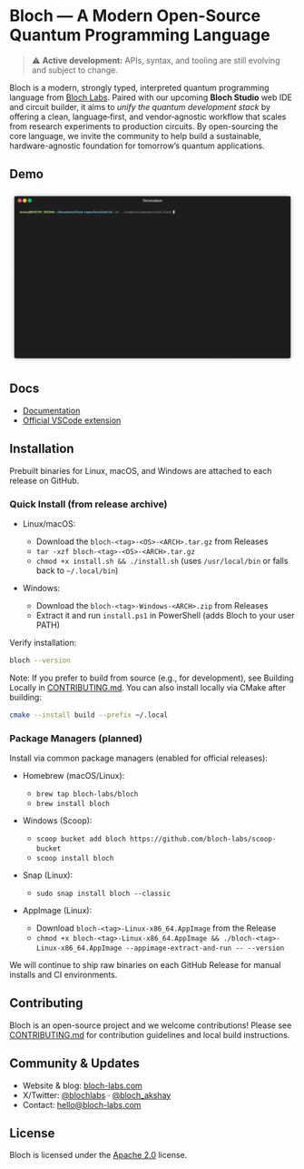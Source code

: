 # Bloch — A Modern Open-Source Quantum Programming Language
> ⚠️ **Active development:** APIs, syntax, and tooling are still evolving and subject to change.

Bloch is a modern, strongly typed, interpreted quantum programming language from [Bloch Labs](https://bloch-labs.com). Paired with our upcoming **Bloch Studio** web IDE and circuit builder, it aims to *unify the quantum development stack* by offering a clean, language‑first, and vendor‑agnostic workflow that scales from research experiments to production circuits. By open-sourcing the core language, we invite the community to help build a sustainable, hardware-agnostic foundation for tomorrow’s quantum applications.

## Demo
![Demo of `/examples/superposition2.bloch`](demo/superposition2-demo.gif)

## Docs
- [Documentation](https://docs.bloch-labs.com/bloch)
- [Official VSCode extension](https://github.com/bloch-labs/bloch-vscode)

## Installation

Prebuilt binaries for Linux, macOS, and Windows are attached to each release on GitHub.

### Quick Install (from release archive)

- Linux/macOS:
  - Download the `bloch-<tag>-<OS>-<ARCH>.tar.gz` from Releases
  - `tar -xzf bloch-<tag>-<OS>-<ARCH>.tar.gz`
  - `chmod +x install.sh && ./install.sh` (uses `/usr/local/bin` or falls back to `~/.local/bin`)

- Windows:
  - Download the `bloch-<tag>-Windows-<ARCH>.zip` from Releases
  - Extract it and run `install.ps1` in PowerShell (adds Bloch to your user PATH)

Verify installation:

```bash
bloch --version
```

Note: If you prefer to build from source (e.g., for development), see Building Locally in [CONTRIBUTING.md](CONTRIBUTING.md). You can also install locally via CMake after building:

```bash
cmake --install build --prefix ~/.local
```

### Package Managers (planned)

Install via common package managers (enabled for official releases):

- Homebrew (macOS/Linux):
  - `brew tap bloch-labs/bloch`
  - `brew install bloch`

- Windows (Scoop):
  - `scoop bucket add bloch https://github.com/bloch-labs/scoop-bucket`
  - `scoop install bloch`

- Snap (Linux):
  - `sudo snap install bloch --classic`

- AppImage (Linux):
  - Download `bloch-<tag>-Linux-x86_64.AppImage` from the Release
  - `chmod +x bloch-<tag>-Linux-x86_64.AppImage && ./bloch-<tag>-Linux-x86_64.AppImage --appimage-extract-and-run -- --version`

We will continue to ship raw binaries on each GitHub Release for manual installs and CI environments.

## Contributing
Bloch is an open-source project and we welcome contributions! Please see [CONTRIBUTING.md](CONTRIBUTING.md) for contribution guidelines and local build instructions.

## Community & Updates

- Website & blog: [bloch-labs.com](https://bloch-labs.com)
- X/Twitter: [@blochlabs](https://x.com/blochlabs) · [@bloch_akshay](https://x.com/bloch_akshay)
- Contact: [hello@bloch-labs.com](mailto:hello@bloch-labs.com)

## License
Bloch is licensed under the [Apache 2.0](https://www.apache.org/licenses/LICENSE-2.0) license.

